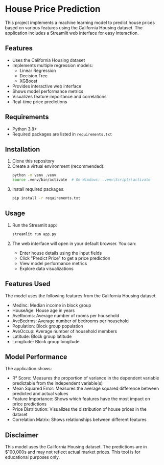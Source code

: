 # House Price Prediction

This project implements a machine learning model to predict house prices based on various features using the California Housing dataset. The application includes a Streamlit web interface for easy interaction.

## Features

- Uses the California Housing dataset
- Implements multiple regression models:
  - Linear Regression
  - Decision Tree
  - XGBoost
- Provides interactive web interface
- Shows model performance metrics
- Visualizes feature importance and correlations
- Real-time price predictions

## Requirements

- Python 3.8+
- Required packages are listed in `requirements.txt`

## Installation

1. Clone this repository
2. Create a virtual environment (recommended):
   ```bash
   python -m venv .venv
   source .venv/bin/activate  # On Windows: .venv\Scripts\activate
   ```
3. Install required packages:
   ```bash
   pip install -r requirements.txt
   ```

## Usage

1. Run the Streamlit app:
   ```bash
   streamlit run app.py
   ```

2. The web interface will open in your default browser. You can:
   - Enter house details using the input fields
   - Click "Predict Price" to get a price prediction
   - View model performance metrics
   - Explore data visualizations

## Features Used

The model uses the following features from the California Housing dataset:
- MedInc: Median income in block group
- HouseAge: House age in years
- AveRooms: Average number of rooms per household
- AveBedrms: Average number of bedrooms per household
- Population: Block group population
- AveOccup: Average number of household members
- Latitude: Block group latitude
- Longitude: Block group longitude

## Model Performance

The application shows:
- R² Score: Measures the proportion of variance in the dependent variable predictable from the independent variable(s)
- Mean Squared Error: Measures the average squared difference between predicted and actual values
- Feature Importance: Shows which features have the most impact on price predictions
- Price Distribution: Visualizes the distribution of house prices in the dataset
- Correlation Matrix: Shows relationships between different features

## Disclaimer

This model uses the California Housing dataset. The predictions are in $100,000s and may not reflect actual market prices. This tool is for educational purposes only. 